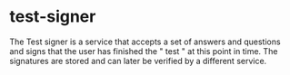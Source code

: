 # test-signer
The Test signer is a service that accepts a set of answers and questions and signs that the user has finished the " test " at this point in time. The signatures are stored and can later be verified by a different service.

